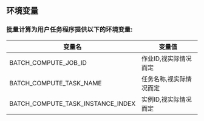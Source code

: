 ## 环境变量
### 批量计算为用户任务程序提供以下的环境变量:
| 变量名 | 变量值 |
|---------|---------|
| BATCH_COMPUTE_JOB_ID | 作业ID,视实际情况而定 |
| BATCH_COMPUTE_TASK_NAME | 任务名称,视实际情况而定 |
| BATCH_COMPUTE_TASK_INSTANCE_INDEX | 实例ID,视实际情况而定 |